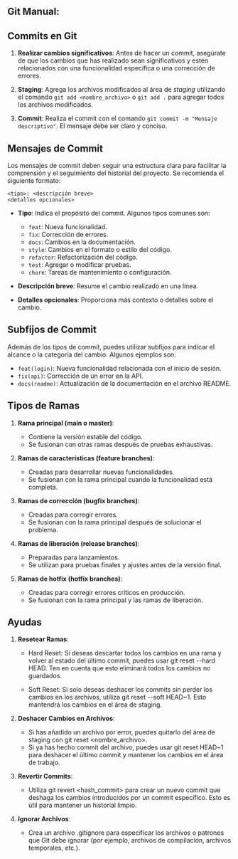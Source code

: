 ## Git Manual:

## Commits en Git

1. **Realizar cambios significativos**: Antes de hacer un commit, asegúrate de que los cambios que has realizado sean significativos y estén relacionados con una funcionalidad específica o una corrección de errores.

2. **Staging**: Agrega los archivos modificados al área de _staging_ utilizando el comando `git add <nombre_archivo>` o `git add .` para agregar todos los archivos modificados.

3. **Commit**: Realiza el commit con el comando `git commit -m "Mensaje descriptivo"`. El mensaje debe ser claro y conciso.

## Mensajes de Commit

Los mensajes de commit deben seguir una estructura clara para facilitar la comprensión y el seguimiento del historial del proyecto. Se recomienda el siguiente formato:

```
<tipo>: <descripción breve>
<detalles opcionales>
```

- **Tipo**: Indica el propósito del commit. Algunos tipos comunes son:

  - `feat`: Nueva funcionalidad.
  - `fix`: Corrección de errores.
  - `docs`: Cambios en la documentación.
  - `style`: Cambios en el formato o estilo del código.
  - `refactor`: Refactorización del código.
  - `test`: Agregar o modificar pruebas.
  - `chore`: Tareas de mantenimiento o configuración.

- **Descripción breve**: Resume el cambio realizado en una línea.

- **Detalles opcionales**: Proporciona más contexto o detalles sobre el cambio.

## Subfijos de Commit

Además de los tipos de commit, puedes utilizar subfijos para indicar el alcance o la categoría del cambio. Algunos ejemplos son:

- `feat(login)`: Nueva funcionalidad relacionada con el inicio de sesión.
- `fix(api)`: Corrección de un error en la API.
- `docs(readme)`: Actualización de la documentación en el archivo README.

## Tipos de Ramas

1. **Rama principal (main o master)**:

   - Contiene la versión estable del código.
   - Se fusionan con otras ramas después de pruebas exhaustivas.

2. **Ramas de características (feature branches)**:

   - Creadas para desarrollar nuevas funcionalidades.
   - Se fusionan con la rama principal cuando la funcionalidad está completa.

3. **Ramas de corrección (bugfix branches)**:

   - Creadas para corregir errores.
   - Se fusionan con la rama principal después de solucionar el problema.

4. **Ramas de liberación (release branches)**:

   - Preparadas para lanzamientos.
   - Se utilizan para pruebas finales y ajustes antes de la versión final.

5. **Ramas de hotfix (hotfix branches)**:
   - Creadas para corregir errores críticos en producción.
   - Se fusionan con la rama principal y las ramas de liberación.

## Ayudas

1. **Resetear Ramas**:

   - Hard Reset: Si deseas descartar todos los cambios en una rama y volver al estado del último commit, puedes usar git reset --hard HEAD. Ten en cuenta que esto eliminará todos los cambios no guardados.

   - Soft Reset: Si solo deseas deshacer los commits sin perder los cambios en los archivos, utiliza git reset --soft HEAD~1. Esto mantendrá los cambios en el área de staging.

2. **Deshacer Cambios en Archivos**:

   - Si has añadido un archivo por error, puedes quitarlo del área de staging con git reset <nombre_archivo>.
   - Si ya has hecho commit del archivo, puedes usar git reset HEAD~1 para deshacer el último commit y mantener los cambios en el área de trabajo.

3. **Revertir Commits**:

   - Utiliza git revert <hash_commit> para crear un nuevo commit que deshaga los cambios introducidos por un commit específico. Esto es útil para mantener un historial limpio.

4. **Ignorar Archivos**:
   - Crea un archivo .gitignore para especificar los archivos o patrones que Git debe ignorar (por ejemplo, archivos de compilación, archivos temporales, etc.).
